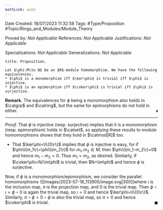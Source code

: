 ```yaml
---
mathLink: auto
---
```


<div class="topSpace"></div>

Date Created: 18/07/2023 11:32:58
Tags: #Type/Proposition #Topic/Rings_and_Modules/Module_Theory

Proved by: <i>Not Applicable</i>
References: <i>Not Applicable</i>
Justifications: <i>Not Applicable</i>

Specializations: <i>Not Applicable</i>
Generalizations: <i>Not Applicable</i>

``` ad-Proposition
title: Proposition.

Let $\phi:M\to N$ be an $R$-module homomorphism. We have the following equivalences.
* $\phi$ is a monomorphism iff $\ker\phi$ is trivial iff $\phi$ is injective.
* $\phi$ is an epimorphism iff $\coker\phi$ is trivial iff $\phi$ is surjective.

```

<b>Remark.</b> The equivalences for $\phi$ being a monomorphism also holds in $\catgrp$ and $\catring$, but the same for epimorphisms do <i>not</i> hold in either.<span style="float:right;">$\blacklozenge$</span>

---

<i>Proof.</i> That $\phi$ is injective (resp. surjective) implies that it is a monomorphism (resp. epimorphism) holds in $\catset$, so applying these results to module homomorphisms shows that they hold in $\catmod[R]$ too.
* That $\ker\phi=\l\{0\r\}$ implies that $\phi$ is injective is easy, for if $\phi\l(m_1\r)=\phi\l(m_2\r)$ for $m_1,m_2\in M$, then $\phi\l(m_1-m_2\r)=0$ and hence $m_1-m_2=0$. Thus $m_1=m_2$, as desired. Similarly, if $\coker\phi=N/\im\phi$ is trivial, then $N=\im\phi$ and hence $\phi$ is surjective.

Now, if $\phi$ is a monomorphism/epimorphism, we consider the parallel homomorphisms
![[Images/2023-07-18_113905/image.svg|300]]where $\iota$ is the inclusion map, $\pi$ is the projection map, and $0$ is the trivial map. Then $\phi\circ\iota=\phi\circ0$ is again the trivial map, so $\iota=0$ and hence $\ker\phi=\l\{0\r\}$. Similarly, $\pi\circ\phi=0\circ\phi$ is also the trivial map, so $\pi=0$ and hence $\coker\phi$ is trivial.<span style="float:right;">$\blacksquare$</span>
